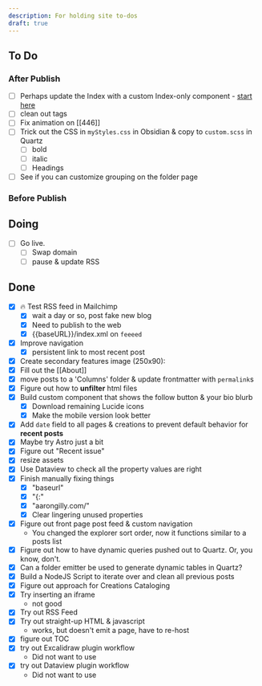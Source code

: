 ```yaml
---
description: For holding site to-dos
draft: true
---
```

## To Do
### After Publish
- [ ] Perhaps update the Index with a custom Index-only component - [start here](https://discord.com/channels/927628110009098281/1211952698673602580/1211952698673602580)
- [ ] clean out tags
- [ ] Fix animation on [[446]]
- [ ] Trick out the CSS in `myStyles.css` in Obsidian & copy to `custom.scss` in Quartz
	- [ ] bold
	- [ ] italic
	- [ ] Headings
- [ ] See if you can customize grouping on the folder page
### Before Publish
## Doing
- [ ] Go live. 
	- [ ] Swap domain
	- [ ] pause & update RSS
## Done
- [x] 🔥 Test RSS feed in Mailchimp
	- [x] wait a day or so, post fake new blog
	- [x] Need to publish to the web
	- [x] {{baseURL}}/index.xml on `feeeed`
- [x] Improve navigation
	- [x] persistent link to most recent post
- [x] Create secondary features image (250x90):
- [x] Fill out the [[About]]
- [x] move posts to a 'Columns' folder & update frontmatter with `permalink`s
- [x] Figure out how to **unfilter** html files
- [x] Build custom component that shows the follow button & your bio blurb
	- [x] Download remaining Lucide icons
	- [x] Make the mobile version look better
- [x] Add `date` field to all pages & creations to prevent default behavior for **recent posts**
- [x] Maybe try Astro just a bit
- [x] Figure out "Recent issue"
- [x] resize assets
- [x] Use Dataview to check all the property values are right
- [x] Finish manually fixing things
	- [x] "baseurl"
	- [x] "{:"
	- [x] "aarongilly.com/"
	- [x] Clear lingering unused properties
- [x] Figure out front page post feed & custom navigation
	- You changed the explorer sort order, now it functions similar to a posts list
- [x] Figure out how to have dynamic queries pushed out to Quartz. Or, you know, don't.
- [x] Can a folder emitter be used to generate dynamic tables in Quartz?
- [x] Build a NodeJS Script to iterate over and clean all previous posts
- [x] Figure out approach for Creations Cataloging
- [x] Try inserting an iframe
	- not good
- [x] Try out RSS Feed
- [x] Try out straight-up HTML & javascript
	- works, but doesn't emit a page, have to re-host
- [x] figure out TOC
- [x] try out Excalidraw plugin workflow
	- Did not want to use
- [x] try out Dataview plugin workflow
	- Did not want to use